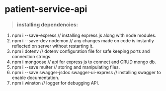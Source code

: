 # patient-service-api

> ### installing dependencies:

 1. npm i --save-express // installing express js along with node modules.
 2. npm i --save-dev nodemon // any changes made on code is instantly reflected on server without restarting it.
 3. npm i dotenv // dotenv configuration file for safe keeping ports and connection strings.
 4. npm i mongoose // api for express js to connect and CRUD mongo db.
 5. npm i --save multer // storing and manipulating files.
 6. npm i --save swagger-jsdoc swagger-ui-express // installing swagger to enable documentation.
 7. npm i winston // logger for debugging API.